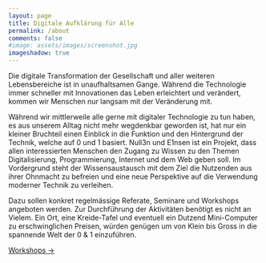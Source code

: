 ```yaml
---
layout: page
title: Digitale Aufklärung für Alle 
permalink: /about
comments: false
#image: assets/images/screenshot.jpg
imageshadow: true
---
```


Die digitale Transformation der Gesellschaft und aller weiteren Lebensbereiche ist in
unaufhaltsamen Gange. Während die Technologie immer schneller mit Innovationen das
Leben erleichtert und verändert, kommen wir Menschen nur langsam mit der Veränderung
mit.

Während wir mittlerweile alle gerne mit digitaler Technologie zu tun haben, es aus unserem
Alltag nicht mehr wegdenkbar geworden ist, hat nur ein kleiner Bruchteil einen Einblick in
die Funktion und den Hintergrund der Technik, welche auf 0 und 1 basiert.
<span class="branding">Null3n und E1nsen</span> ist ein Projekt, dass allen interessierten Menschen den Zugang zu
Wissen zu den Themen Digitalisierung, Programmierung, Internet und dem Web geben soll.
Im Vordergrund steht der Wissensaustausch mit dem Ziel die Nutzenden aus ihrer
Ohnmacht zu befreien und eine neue Perspektive auf die Verwendung moderner Technik zu
verleihen.

Dazu sollen konkret regelmässige Referate, Seminare und Workshops angeboten werden.
Zur Durchführung der Aktivitäten benötigt es nicht an Vielem. Ein Ort, eine Kreide-Tafel
und eventuell ein Dutzend Mini-Computer zu erschwinglichen Preisen, würden genügen um
von Klein bis Gross in die spannende Welt der 0 & 1 einzuführen.

<a target="_self_" href="/categories#workshops" class="btn btn-dark">Workshops &rarr;</a>

